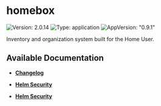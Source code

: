 # homebox

![Version: 2.0.14](https://img.shields.io/badge/Version-2.0.14-informational?style=flat-square) ![Type: application](https://img.shields.io/badge/Type-application-informational?style=flat-square) ![AppVersion: "0.9.1"](https://img.shields.io/badge/AppVersion-"0.9.1"-informational?style=flat-square)

Inventory and organization system built for the Home User.

## Available Documentation

- [**Changelog**](CHANGELOG)

- [**Helm Security**](container-security)

- [**Helm Security**](helm-security)

